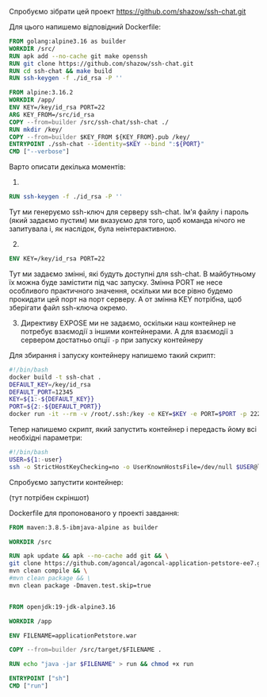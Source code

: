 Спробуємо зібрати цей проект https://github.com/shazow/ssh-chat.git

Для цього напишемо відповідний Dockerfile:

```Dockerfile
FROM golang:alpine3.16 as builder
WORKDIR /src/
RUN apk add --no-cache git make openssh
RUN git clone https://github.com/shazow/ssh-chat.git
RUN cd ssh-chat && make build
RUN ssh-keygen -f ./id_rsa -P ''

FROM alpine:3.16.2
WORKDIR /app/
ENV KEY=/key/id_rsa PORT=22
ARG KEY_FROM=/src/id_rsa
COPY --from=builder /src/ssh-chat/ssh-chat ./
RUN mkdir /key/
COPY --from=builder $KEY_FROM ${KEY_FROM}.pub /key/
ENTRYPOINT ./ssh-chat --identity=$KEY --bind ":${PORT}"
CMD ["--verbose"]
```
Варто описати декілька моментів:

1.
```Dockerfile
RUN ssh-keygen -f ./id_rsa -P ''
```

Тут ми генеруємо ssh-ключ для серверу ssh-chat. Ім'я файлу і пароль (який задаємо пустим) ми вказуємо для того, щоб команда нічого не запитувала і, як наслідок, була неінтерактивною.

2.
```Dockerfile
ENV KEY=/key/id_rsa PORT=22
```

Тут ми задаємо змінні, які будуть доступні для ssh-chat. В майбутньому їх можна буде замістити під час запуску. Змінна PORT не несе особливого практичного значення, оскільки ми все рівно будемо прокидати цей порт на порт серверу. А от змінна KEY потрібна, щоб зберігати файл ssh-ключа окремо.

3. Директиву EXPOSE ми не задаємо, оскільки наш контейнер не потребує взаємодії з іншими контейнерами. А для взаємодії з сервером достатньо опції `-p` при запуску контейнеру

Для збирання і запуску контейнеру напишемо такий скрипт:

```bash
#!/bin/bash
docker build -t ssh-chat .
DEFAULT_KEY=/key/id_rsa
DEFAULT_PORT=12345
KEY=${1:-${DEFAULT_KEY}}
PORT=${2:-${DEFAULT_PORT}}
docker run -it --rm -v /root/.ssh:/key -e KEY=$KEY -e PORT=$PORT -p 2222:$PORT --name ssh-chat ssh-chat
```

Тепер напишемо скрипт, який запустить контейнер і передасть йому всі необхідні параметри:

```bash
#!/bin/bash
USER=${1:-user}
ssh -o StrictHostKeyChecking=no -o UserKnownHostsFile=/dev/null $USER@localhost -p 2222
```

Спробуємо запустити контейнер:

(тут потрібен скріншот)

Dockerfile для пропонованого у проекті завдання:

```Dockerfile
FROM maven:3.8.5-ibmjava-alpine as builder

WORKDIR /src

RUN apk update && apk --no-cache add git && \
git clone https://github.com/agoncal/agoncal-application-petstore-ee7.git . && \
mvn clean compile && \
#mvn clean package && \
mvn clean package -Dmaven.test.skip=true


FROM openjdk:19-jdk-alpine3.16

WORKDIR /app

ENV FILENAME=applicationPetstore.war

COPY --from=builder /src/target/$FILENAME .

RUN echo "java -jar $FILENAME" > run && chmod +x run

ENTRYPOINT ["sh"]
CMD ["run"]
```
